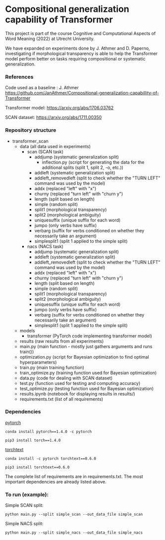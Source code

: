 # Compositional generalization capability of Transformer

This project is part of the course Cognitive and Computational Aspects of Word Meaning (2022) at Utrecht University.

We have expanded on experiments done by J. Athmer and D. Paperno, investigating if morphological transparency is able to help the Transformer model perform better on tasks requiring compositional or systematic generalization.


### References
Code used as a baseline : J. Athmer https://github.com/JanAthmer/Compositional-generalization-capabillity-of-Transformer

Transformer model: https://arxiv.org/abs/1706.03762

SCAN dataset: https://arxiv.org/abs/1711.00350

### Repository structure
* transformer_scan
  * data (all data used in experiments)
    * scan (SCAN task)
      * addjump 		(systematic generalization split)
        * inflection.py (script for generating the data for the additional splits (split 1, split 2, -o, etc.))
      * addleft 		(systematic generalization split)
      * addleft_removedleft	(split to check whether the "TURN LEFT" command was used by the model)
      * addx			  (replaced "left" with "x")
      * churny			(replaced "turn left" with "churn y")
      * length			(split based on length)
      * simple 			(random split)
      * split1      (morphological transparency)
      * split2      (morphological ambiguity)
      * uniquesuffix (unique suffix for each word)
      * jumpo       (only verbs have suffix)
      * verbarg     (suffix for verbs conditioned on whether they necessarily take an argument)
      * simplesplit1 (split 1 applied to the simple split)
    * nacs (NACS task)
      * addjump 		(systematic generalization split)
      * addleft 		(systematic generalization split)
      * addleft_removedleft	(split to check whether the "TURN LEFT" command was used by the model)
      * addx			(replaced "left" with "x")
      * churny			(replaced "turn left" with "churn y")
      * length			(split based on length)
      * simple 			(random split)	
      * split1      (morphological transparency)
      * split2      (morphological ambiguity)
      * uniquesuffix (unique suffix for each word)
      * jumpo       (only verbs have suffix)
      * verbarg     (suffix for verbs conditioned on whether they necessarily take an argument)
      * simplesplit1 (split 1 applied to the simple split)
  * models
    * transformer (PyTorch code implementing transformer model)
  * results (raw results from all experiments)
  * main.py (main function - mostly just gathers arguments and runs train())
  * optimization.py (script for Bayesian optimization to find optimal hyperparameters)
  * train.py (main training function)
  * train_optimize.py (training function used for Bayesian optimization)
  * data.py (code for dealing with SCAN dataset)
  * test.py (function used for testing and computing accuracy)
  * test_optimize.py (testing function used for Bayesian optimization)
  * results.ipynb (notebook for displaying results in results/)
  * requirements.txt (list of all requirements)
  
### Dependencies
[pytorch](https://pytorch.org/)
```
conda install pytorch==1.4.0 -c pytorch
```
```
pip3 install torch==1.4.0
```
[torchtext](https://pytorch.org/text/)
```
conda install -c pytorch torchtext==0.6.0
```
```
pip3 install torchtext==0.6.0
```

The complete list of requirements are in requirements.txt. The most important dependencies are already listed above.

### To run (example):
Simple SCAN split:
```
python main.py --split simple_scan --out_data_file simple_scan
```

Simple NACS split:
```
python main.py --split simple_nacs --out_data_file simple_nacs
```
